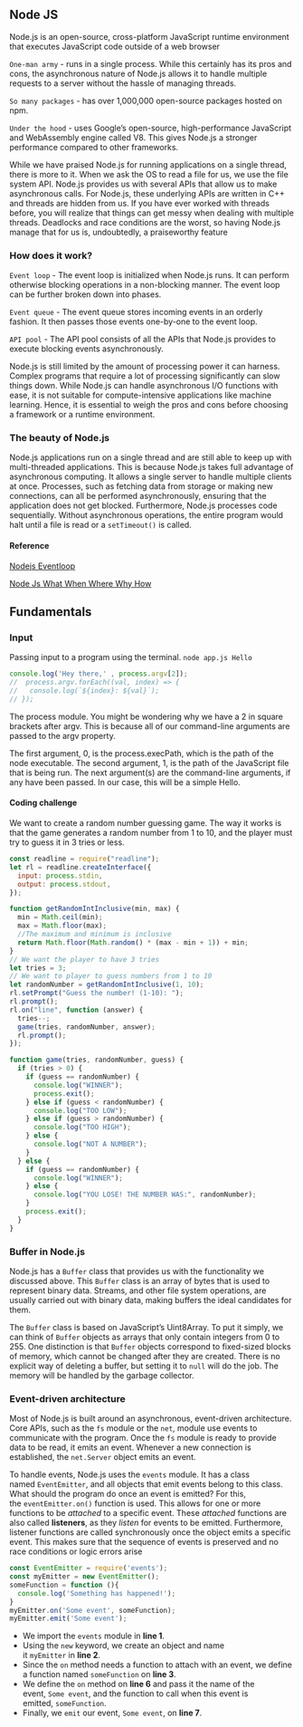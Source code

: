 ## Node JS
Node.js is an open-source, cross-platform JavaScript runtime environment that executes JavaScript code outside of a web browser

`One-man army` - runs in a single process. While this certainly has its pros and cons, the asynchronous nature of Node.js allows it to handle multiple requests to a server without the hassle of managing threads.

`So many packages` - has over 1,000,000 open-source packages hosted on npm. 

`Under the hood` - uses Google’s open-source, high-performance JavaScript and WebAssembly engine called V8. This gives Node.js a stronger performance compared to other frameworks.

While we have praised Node.js for running applications on a single thread, there is more to it. When we ask the OS to read a file for us, we use the file system API. Node.js provides us with several APIs that allow us to make asynchronous calls. For Node.js, these underlying APIs are written in C++ and threads are hidden from us. If you have ever worked with threads before, you will realize that things can get messy when dealing with multiple threads. Deadlocks and race conditions are the worst, so having Node.js manage that for us is, undoubtedly, a praiseworthy feature

### How does it work?

`Event loop` - The event loop is initialized when Node.js runs. It can perform otherwise blocking operations in a non-blocking manner. The event loop can be further broken down into phases.

`Event queue` - The event queue stores incoming events in an orderly fashion. It then passes those events one-by-one to the event loop.

`API pool` - The API pool consists of all the APIs that Node.js provides to execute blocking events asynchronously.

 Node.js is still limited by the amount of processing power it can harness. Complex programs that require a lot of processing significantly can slow things down. While Node.js can handle asynchronous I/O functions with ease, it is not suitable for compute-intensive applications like machine learning. Hence, it is essential to weigh the pros and cons before choosing a framework or a runtime environment.

### The beauty of Node.js

Node.js applications run on a single thread and are still able to keep up with multi-threaded applications. This is because Node.js takes full advantage of asynchronous computing. It allows a single server to handle multiple clients at once. Processes, such as fetching data from storage or making new connections, can all be performed asynchronously, ensuring that the application does not get blocked. Furthermore, Node.js processes code sequentially. Without asynchronous operations, the entire program would halt until a file is read or a `setTimeout()` is called.

#### Reference
[Nodejs Eventloop](https://www.freecodecamp.org/news/nodejs-eventloop-tutorial/)

[Node Js What When Where Why How](https://www.freecodecamp.org/news/node-js-what-when-where-why-how-ab8424886e2/)

## Fundamentals

### Input
Passing input to a program using the terminal. `node app.js Hello`
```js
console.log('Hey there,' , process.argv[2]); 
//  process.argv.forEach((val, index) => {
//   console.log(`${index}: ${val}`);
// });

```
 The process module. You might be wondering why we have a 2 in square brackets after argv. This is because all of our command-line arguments are passed to the argv property.

The first argument, 0, is the process.execPath, which is the path of the node executable.
The second argument, 1, is the path of the JavaScript file that is being run.
The next argument(s) are the command-line arguments, if any have been passed. In our case, this will be a simple Hello.
#### Coding challenge

We want to create a random number guessing game. The way it works is that the game generates a random number from 1 to 10, and the player must try to guess it in 3 tries or less.
```js
const readline = require("readline");
let rl = readline.createInterface({
  input: process.stdin,
  output: process.stdout,
});

function getRandomIntInclusive(min, max) {
  min = Math.ceil(min);
  max = Math.floor(max);
  //The maximum and minimum is inclusive
  return Math.floor(Math.random() * (max - min + 1)) + min;
}
// We want the player to have 3 tries
let tries = 3;
// We want to player to guess numbers from 1 to 10
let randomNumber = getRandomIntInclusive(1, 10);
rl.setPrompt("Guess the number! (1-10): ");
rl.prompt();
rl.on("line", function (answer) {
  tries--;
  game(tries, randomNumber, answer);
  rl.prompt();
});

function game(tries, randomNumber, guess) {
  if (tries > 0) {
    if (guess == randomNumber) {
      console.log("WINNER");
      process.exit();
    } else if (guess < randomNumber) {
      console.log("TOO LOW");
    } else if (guess > randomNumber) {
      console.log("TOO HIGH");
    } else {
      console.log("NOT A NUMBER");
    }
  } else {
    if (guess == randomNumber) {
      console.log("WINNER");
    } else {
      console.log("YOU LOSE! THE NUMBER WAS:", randomNumber);
    }
    process.exit();
  }
}
```

### Buffer in Node.js

Node.js has a `Buffer` class that provides us with the functionality we discussed above. This `Buffer` class is an array of bytes that is used to represent binary data. Streams, and other file system operations, are usually carried out with binary data, making buffers the ideal candidates for them.

The `Buffer` class is based on JavaScript’s Uint8Array. To put it simply, we can think of `Buffer` objects as arrays that only contain integers from 0 to 255. One distinction is that `Buffer` objects correspond to fixed-sized blocks of memory, which cannot be changed after they are created. There is no explicit way of deleting a buffer, but setting it to `null` will do the job. The memory will be handled by the garbage collector.

### Event-driven architecture

Most of Node.js is built around an asynchronous, event-driven architecture. Core APIs, such as the `fs` module or the `net`, module use events to communicate with the program. Once the `fs` module is ready to provide data to be read, it emits an event. Whenever a new connection is established, the `net.Server` object emits an event.

To handle events, Node.js uses the `events` module. It has a class named `EventEmitter`, and all objects that emit events belong to this class. What should the program do once an event is emitted? For this, the `eventEmitter.on()` function is used. This allows for one or more functions to be _attached_ to a specific event. These _attached_ functions are also called **listeners**, as they _listen_ for events to be emitted. Furthermore, listener functions are called synchronously once the object emits a specific event. This makes sure that the sequence of events is preserved and no race conditions or logic errors arise

```js
const EventEmitter = require('events');
const myEmitter = new EventEmitter();
someFunction = function (){
  console.log('Something has happened!');
}
myEmitter.on('Some event', someFunction);
myEmitter.emit('Some event');
```
-   We import the `events` module in **line 1**.
-   Using the `new` keyword, we create an object and name it `myEmitter` in **line 2**.
-   Since the `on` method needs a function to attach with an event, we define a function named `someFunction` on **line 3**.
-   We define the `on` method on **line 6** and pass it the name of the event, `Some event`, and the function to call when this event is emitted, `someFunction`.
-   Finally, we `emit` our event, `Some event`, on **line 7**.